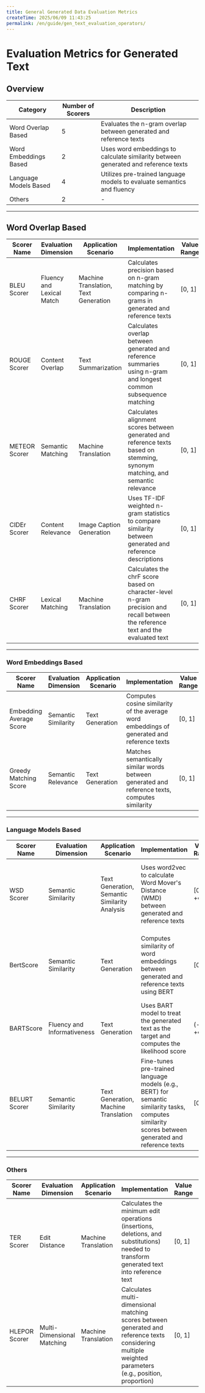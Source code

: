 ```yaml
---
title: General Generated Data Evaluation Metrics 
createTime: 2025/06/09 11:43:25
permalink: /en/guide/gen_text_evaluation_operators/
---
```


# Evaluation Metrics for Generated Text

## Overview

| Category        | Number of Scorers | Description                                         |
| --------------- | ----------------- | --------------------------------------------------- |
| Word Overlap Based | 5               | Evaluates the n-gram overlap between generated and reference texts |
| Word Embeddings Based | 2           | Uses word embeddings to calculate similarity between generated and reference texts |
| Language Models Based | 4          | Utilizes pre-trained language models to evaluate semantics and fluency |
| Others          | 2                 | -                                                   |

---

## Word Overlap Based

| Scorer Name          | Evaluation Dimension | Application Scenario | Implementation                                                                                 | Value Range     | Interpretation                                | Advantages                        | Limitations                      |
| -------------------- | -------------------- | -------------------- | --------------------------------------------------------------------------------------------- | --------------- | ------------------------------------------- | --------------------------------- | -------------------------------- |
| BLEU Scorer          | Fluency and Lexical Match | Machine Translation, Text Generation | Calculates precision based on n-gram matching by comparing n-grams in generated and reference texts | [0, 1]         | Higher values indicate greater match between generated and reference texts | Suitable for large datasets, simple and efficient | Performs poorly at sentence level, insensitive to synonyms and word order |
| ROUGE Scorer         | Content Overlap      | Text Summarization   | Calculates overlap between generated and reference summaries using n-gram and longest common subsequence matching | [0, 1]         | Higher values indicate more content overlap between generated and reference texts | Easy to use, applicable to various text generation tasks | Limited semantic understanding |
| METEOR Scorer        | Semantic Matching    | Machine Translation  | Calculates alignment scores between generated and reference texts based on stemming, synonym matching, and semantic relevance | [0, 1]         | Higher values indicate stronger semantic consistency between generated and reference texts | More sensitive to semantic similarity than BLEU, closer to human evaluation | High computational complexity |
| CIDEr Scorer         | Content Relevance   | Image Caption Generation | Uses TF-IDF weighted n-gram statistics to compare similarity between generated and reference descriptions | [0, 1]         | Higher values indicate stronger content consistency between generated and reference texts | Considers the weight of words in the reference text, suitable for image-to-text tasks | Strong influence of low-frequency words |
| CHRF Scorer | Lexical Matching | Machine Translation | Calculates the chrF score based on character-level n-gram precision and recall between the reference text and the evaluated text | [0, 1] | The higher the value, the stronger the semantic similarity | Allows for more fine-grained understanding | Ignores semantic information |
---

### Word Embeddings Based

| Scorer Name                  | Evaluation Dimension | Application Scenario | Implementation                                                                                 | Value Range     | Interpretation                                | Advantages                        | Limitations                      |
| --------------------------- | -------------------- | -------------------- | --------------------------------------------------------------------------------------------- | --------------- | ------------------------------------------- | --------------------------------- | -------------------------------- |
| Embedding Average Score      | Semantic Similarity  | Text Generation      | Computes cosine similarity of the average word embeddings of generated and reference texts     | [0, 1]         | Higher values indicate stronger semantic similarity | Simple and efficient, suitable for quick computations | Cannot capture complex semantic structures |
| Greedy Matching Score        | Semantic Relevance   | Text Generation      | Matches semantically similar words between generated and reference texts, computes similarity   | [0, 1]         | Higher values indicate stronger semantic relevance | Captures local similarity                     | Ignores global semantic structure            |
---

### Language Models Based

| Scorer Name          | Evaluation Dimension | Application Scenario | Implementation                                                                                 | Value Range     | Interpretation                                | Advantages                        | Limitations                      |
| ---------------------| -------------------- | -------------------- | --------------------------------------------------------------------------------------------- | --------------- | ------------------------------------------- | --------------------------------- | -------------------------------- |
| WSD Scorer                   | Semantic Similarity  | Text Generation, Semantic Similarity Analysis | Uses word2vec to calculate Word Mover's Distance (WMD) between generated and reference texts   | [0, +∞)        | Lower values indicate closer semantic distance between generated and reference texts | Captures deep semantic differences, applicable to various languages | Sensitive to text length and stopwords, high computational complexity |
| BertScore            | Semantic Similarity  | Text Generation      | Computes similarity of word embeddings between generated and reference texts using BERT        | [0, 1]         | Higher values indicate stronger semantic similarity between generated and reference texts | Captures deep semantic information, supports multiple languages | Depends on pre-trained models, time-consuming computations |
| BARTScore            | Fluency and Informativeness | Text Generation      | Uses BART model to treat the generated text as the target and computes the likelihood score     | (-∞, +∞)       | Higher values indicate better quality of generated text | Provides a multi-dimensional evaluation of text quality | Strong dependency on models |
| BELURT Scorer        | Semantic Similarity  | Text Generation, Machine Translation | Fine-tunes pre-trained language models (e.g., BERT) for semantic similarity tasks, computes similarity scores between generated and reference texts | [0, 1]         | Higher values indicate stronger semantic consistency between generated and reference texts | Combines semantic understanding of pre-trained models, captures deep semantic information | Model training depends on high-quality data, sensitive to domain changes, and computationally expensive |

---

### Others

| Scorer Name          | Evaluation Dimension | Application Scenario | Implementation                                                                                 | Value Range     | Interpretation                                | Advantages                        | Limitations                      |
| ---------------------| -------------------- | -------------------- | --------------------------------------------------------------------------------------------- | --------------- | ------------------------------------------- | --------------------------------- | -------------------------------- |
| TER Scorer           | Edit Distance       | Machine Translation  | Calculates the minimum edit operations (insertions, deletions, and substitutions) needed to transform generated text into reference text | [0, 1]         | Lower values indicate closer match between generated and reference texts | Simple and intuitive, suitable for analyzing errors in machine translation | Insensitive to semantic information |
| HLEPOR Scorer        | Multi-Dimensional Matching | Machine Translation  | Calculates multi-dimensional matching scores between generated and reference texts considering multiple weighted parameters (e.g., position, proportion) | [0, 1]         | Higher values indicate stronger match between generated and reference texts | Highly flexible, adjustable weight parameters to fit different tasks | Parameter selection significantly affects evaluation results |
